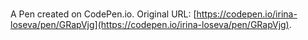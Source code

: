 # 

A Pen created on CodePen.io. Original URL: [https://codepen.io/irina-loseva/pen/GRapVjg](https://codepen.io/irina-loseva/pen/GRapVjg).

